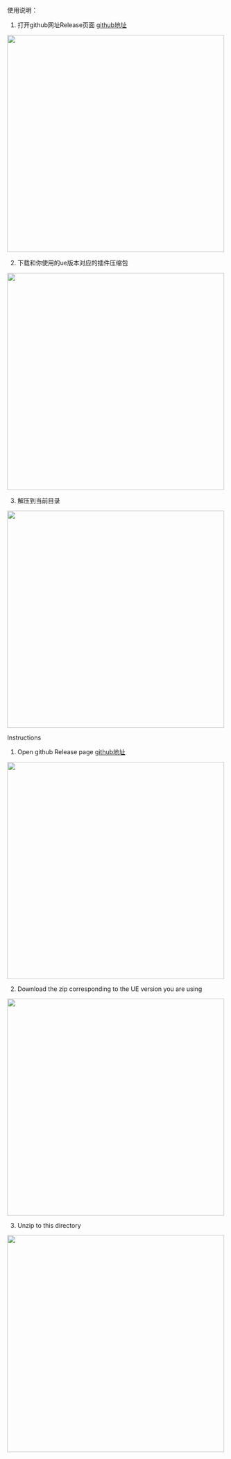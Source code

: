使用说明：
1. 打开github网址Release页面 [github地址](https://github.com/xverse-engine/XV3DGS-UEPlugin) 

<img src="./Media/a1.jpg" width="500" />

2. 下载和你使用的ue版本对应的插件压缩包

<img src="./Media/a2.jpg" width="500" />

3. 解压到当前目录

<img src="./Media/a3.jpg" width="500" />


Instructions

1. Open github Release page [github地址](https://github.com/xverse-engine/XV3DGS-UEPlugin) 

<img src="./Media/a1.jpg" width="500" />

2. Download the zip corresponding to the UE version you are using

<img src="./Media/a2.jpg" width="500" />

3. Unzip to this directory

<img src="./Media/a3.jpg" width="500" />